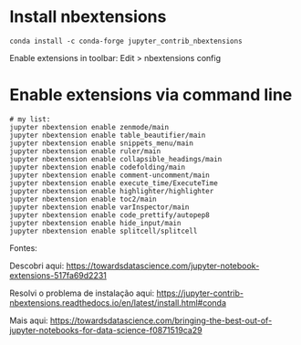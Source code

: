 # Install nbextensions

```shell
conda install -c conda-forge jupyter_contrib_nbextensions
```

Enable extensions in toolbar: Edit > nbextensions config

# Enable extensions via command line

```shell
# my list:
jupyter nbextension enable zenmode/main
jupyter nbextension enable table_beautifier/main
jupyter nbextension enable snippets_menu/main
jupyter nbextension enable ruler/main
jupyter nbextension enable collapsible_headings/main
jupyter nbextension enable codefolding/main
jupyter nbextension enable comment-uncomment/main
jupyter nbextension enable execute_time/ExecuteTime
jupyter nbextension enable highlighter/highlighter
jupyter nbextension enable toc2/main
jupyter nbextension enable varInspector/main
jupyter nbextension enable code_prettify/autopep8
jupyter nbextension enable hide_input/main
jupyter nbextension enable splitcell/splitcell
```

Fontes:

Descobri aqui: https://towardsdatascience.com/jupyter-notebook-extensions-517fa69d2231

Resolvi o problema de instalação aqui: https://jupyter-contrib-nbextensions.readthedocs.io/en/latest/install.html#conda

Mais aqui: https://towardsdatascience.com/bringing-the-best-out-of-jupyter-notebooks-for-data-science-f0871519ca29
